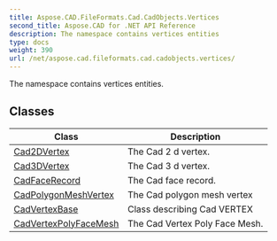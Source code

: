 ```yaml
---
title: Aspose.CAD.FileFormats.Cad.CadObjects.Vertices
second_title: Aspose.CAD for .NET API Reference
description: The namespace contains vertices entities
type: docs
weight: 390
url: /net/aspose.cad.fileformats.cad.cadobjects.vertices/
---
```

The namespace contains vertices entities.

## Classes

| Class | Description |
| --- | --- |
| [Cad2DVertex](./cad2dvertex/) | The Cad 2 d vertex. |
| [Cad3DVertex](./cad3dvertex/) | The Cad 3 d vertex. |
| [CadFaceRecord](./cadfacerecord/) | The Cad face record. |
| [CadPolygonMeshVertex](./cadpolygonmeshvertex/) | The Cad polygon mesh vertex |
| [CadVertexBase](./cadvertexbase/) | Class describing Cad VERTEX |
| [CadVertexPolyFaceMesh](./cadvertexpolyfacemesh/) | The Cad Vertex Poly Face Mesh. |



